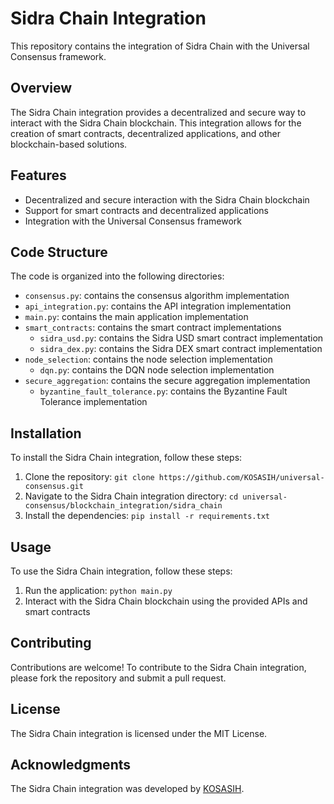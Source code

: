 # Sidra Chain Integration

This repository contains the integration of Sidra Chain with the Universal Consensus framework.

## Overview

The Sidra Chain integration provides a decentralized and secure way to interact with the Sidra Chain blockchain. This integration allows for the creation of smart contracts, decentralized applications, and other blockchain-based solutions.

## Features

*   Decentralized and secure interaction with the Sidra Chain blockchain
*   Support for smart contracts and decentralized applications
*   Integration with the Universal Consensus framework

## Code Structure

The code is organized into the following directories:

*   `consensus.py`: contains the consensus algorithm implementation
*   `api_integration.py`: contains the API integration implementation
*   `main.py`: contains the main application implementation
*   `smart_contracts`: contains the smart contract implementations
    *   `sidra_usd.py`: contains the Sidra USD smart contract implementation
    *   `sidra_dex.py`: contains the Sidra DEX smart contract implementation
*   `node_selection`: contains the node selection implementation
    *   `dqn.py`: contains the DQN node selection implementation
*   `secure_aggregation`: contains the secure aggregation implementation
    *   `byzantine_fault_tolerance.py`: contains the Byzantine Fault Tolerance implementation

## Installation

To install the Sidra Chain integration, follow these steps:

1.  Clone the repository: `git clone https://github.com/KOSASIH/universal-consensus.git`
2.  Navigate to the Sidra Chain integration directory: `cd universal-consensus/blockchain_integration/sidra_chain`
3.  Install the dependencies: `pip install -r requirements.txt`

## Usage

To use the Sidra Chain integration, follow these steps:

1.  Run the application: `python main.py`
2.  Interact with the Sidra Chain blockchain using the provided APIs and smart contracts

## Contributing

Contributions are welcome! To contribute to the Sidra Chain integration, please fork the repository and submit a pull request.

## License

The Sidra Chain integration is licensed under the MIT License.

## Acknowledgments

The Sidra Chain integration was developed by [KOSASIH](https://github.com/KOSASIH).
